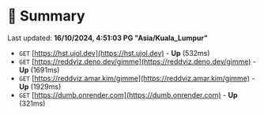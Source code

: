 # 📖 Summary
Last updated: **16/10/2024, 4:51:03 PG "Asia/Kuala_Lumpur"**

- `GET` [https://hst.ujol.dev](https://hst.ujol.dev) - **Up** (532ms)
- `GET` [https://reddviz.deno.dev/gimme](https://reddviz.deno.dev/gimme) - **Up** (1691ms)
- `GET` [https://reddviz.amar.kim/gimme](https://reddviz.amar.kim/gimme) - **Up** (1929ms)
- `GET` [https://dumb.onrender.com](https://dumb.onrender.com) - **Up** (321ms)
